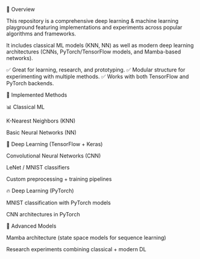 📖 Overview

This repository is a comprehensive deep learning & machine learning playground featuring implementations and experiments across popular algorithms and frameworks.

It includes classical ML models (KNN, NN) as well as modern deep learning architectures (CNNs, PyTorch/TensorFlow models, and Mamba-based networks).

✅ Great for learning, research, and prototyping.
✅ Modular structure for experimenting with multiple methods.
✅ Works with both TensorFlow and PyTorch backends.

🚀 Implemented Methods

📊 Classical ML

K-Nearest Neighbors (KNN)

Basic Neural Networks (NN)

🤖 Deep Learning (TensorFlow + Keras)

Convolutional Neural Networks (CNN)

LeNet / MNIST classifiers

Custom preprocessing + training pipelines

🔥 Deep Learning (PyTorch)

MNIST classification with PyTorch models

CNN architectures in PyTorch

🐍 Advanced Models

Mamba architecture (state space models for sequence learning)

Research experiments combining classical + modern DL
